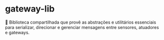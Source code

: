# gateway-lib
🔧 Biblioteca compartilhada que provê as abstrações e utilitários essenciais para serializar, direcionar e gerenciar mensagens entre sensores, atuadores e gateways.
